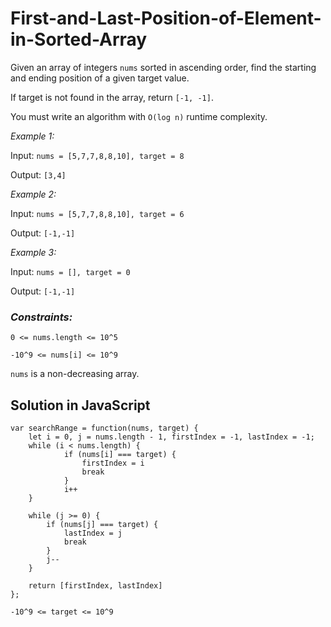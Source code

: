 # First-and-Last-Position-of-Element-in-Sorted-Array

Given an array of integers `nums` sorted in ascending order, find the starting and ending position of a given target value.

If target is not found in the array, return `[-1, -1]`.

You must write an algorithm with `O(log n)` runtime complexity.

_Example 1:_

Input: `nums = [5,7,7,8,8,10], target = 8`

Output: `[3,4]`


_Example 2:_

Input: `nums = [5,7,7,8,8,10], target = 6`

Output: `[-1,-1]`

_Example 3:_

Input: `nums = [], target = 0`

Output: `[-1,-1]`

### _Constraints:_

`0 <= nums.length <= 10^5`

`-10^9 <= nums[i] <= 10^9`

`nums` is a non-decreasing array.

## Solution in JavaScript
```
var searchRange = function(nums, target) {
    let i = 0, j = nums.length - 1, firstIndex = -1, lastIndex = -1;
    while (i < nums.length) {
            if (nums[i] === target) {
                firstIndex = i
                break
            }
            i++
    }
    
    while (j >= 0) {
        if (nums[j] === target) {
            lastIndex = j
            break
        }
        j--
    }
    
    return [firstIndex, lastIndex]
};
```

`-10^9 <= target <= 10^9`
